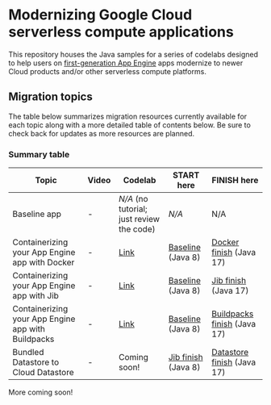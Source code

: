 # Modernizing Google Cloud serverless compute applications


This repository houses the Java samples for a series of codelabs designed to help users on [first-generation App Engine](https://cloud.google.com/appengine/docs/standard/runtimes) apps modernize to newer Cloud products and/or other serverless compute platforms.  


## Migration topics

The table below summarizes migration resources currently available for each topic along with a more detailed table of contents below. Be sure to check back for updates as more resources are planned.


### Summary table

Topic | Video        | Codelab                                   | START here                                                                                                                    | FINISH here
--- |--------------|-------------------------------------------|-------------------------------------------------------------------------------------------------------------------------------| ---
Baseline app| - | _N/A_ (no tutorial; just review the code) | _N/A_                                                                                                                         | N/A
Containerizing your App Engine app with Docker| - | [Link](https://codelabs.developers.google.com/cloud-gae-java-migrate-docker)                              | [Baseline](https://github.com/googlestaging/appengine-java-migration-samples/tree/main/java17-and-cloud-run/start) (Java 8)   | [Docker finish](https://github.com/googlestaging/appengine-java-migration-samples/tree/main/java17-and-cloud-run/finish) (Java 17)
Containerizing your App Engine app with Jib| - | [Link](https://codelabs.developers.google.com/cloud-gae-java-migrate-jib)                              | [Baseline](https://github.com/googlestaging/appengine-java-migration-samples/tree/main/java17-and-cloud-run/start) (Java 8)   | [Jib finish](https://github.com/googlestaging/appengine-java-migration-samples/tree/main/java17-and-cloud-run/finish) (Java 17)
Containerizing your App Engine app with Buildpacks| - | [Link](https://codelabs.developers.google.com/cloud-gae-java-migrate-buildpacks)                              | [Baseline](https://github.com/googlestaging/appengine-java-migration-samples/tree/main/java17-and-cloud-run/start) (Java 8)   | [Buildpacks finish](https://github.com/googlestaging/appengine-java-migration-samples/tree/main/java17-and-cloud-run/finish) (Java 17)
Bundled Datastore to Cloud Datastore| - | Coming soon!                              | [Jib finish](https://github.com/googlestaging/appengine-java-migration-samples/tree/main/java17-and-cloud-run/start) (Java 8) | [Datastore finish](https://github.com/googlestaging/appengine-java-migration-samples/tree/main/java17-and-cloud-run/finish) (Java 17)



More coming soon!

